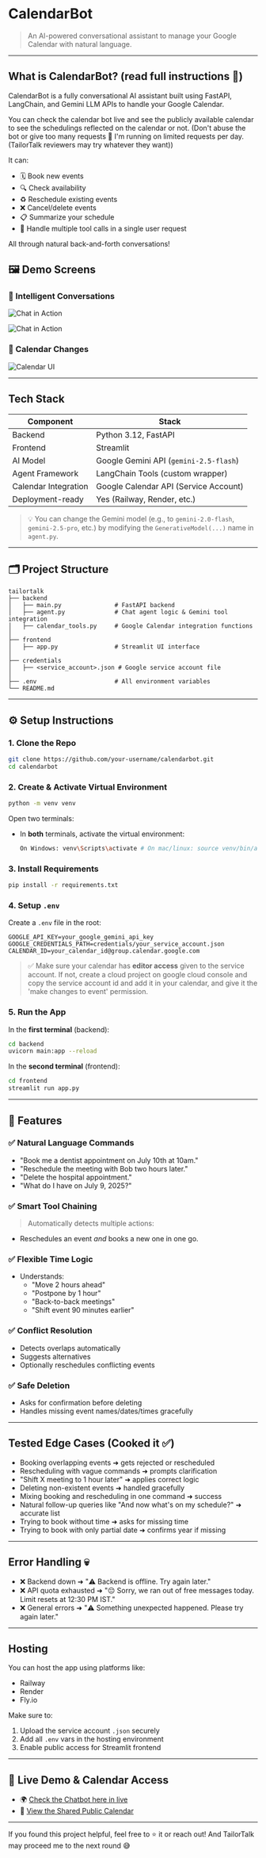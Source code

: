 # CalendarBot

> An AI-powered conversational assistant to manage your Google Calendar with natural language.

---

## What is CalendarBot? (read full instructions 🙏)
CalendarBot is a fully conversational AI assistant built using FastAPI, LangChain, and Gemini LLM APIs to handle your Google Calendar. 

You can check the calendar bot live and see the publicly available calendar to see the schedulings reflected on the calendar or not. (Don't abuse the bot or give too many requests 🙏 I'm running on limited requests per day. (TailorTalk reviewers may try whatever they want))

It can:
- 🗓️ Book new events
- 🔍 Check availability
- ♻️ Reschedule existing events
- ❌ Cancel/delete events
- 📋 Summarize your schedule
- 🧠 Handle multiple tool calls in a single user request

All through natural back-and-forth conversations!


## 🖼️ Demo Screens

### 🧠 Intelligent Conversations
![Chat in Action](screenshots/chatbot1.png)

![Chat in Action](screenshots/chatbot2.png)

### 📅 Calendar Changes
![Calendar UI](screenshots/calendar.png)

---

## Tech Stack

| Component | Stack |
|----------|--------|
| Backend  | Python 3.12, FastAPI |
| Frontend | Streamlit |
| AI Model | Google Gemini API (`gemini-2.5-flash`) |
| Agent Framework | LangChain Tools (custom wrapper) |
| Calendar Integration | Google Calendar API (Service Account) |
| Deployment-ready | Yes (Railway, Render, etc.) |

> 💡 You can change the Gemini model (e.g., to `gemini-2.0-flash`, `gemini-2.5-pro`, etc.) by modifying the `GenerativeModel(...)` name in `agent.py`.

---

## 🗂️ Project Structure
```
tailortalk
├── backend
│   ├── main.py               # FastAPI backend
│   ├── agent.py              # Chat agent logic & Gemini tool integration
│   ├── calendar_tools.py     # Google Calendar integration functions
│
├── frontend
│   ├── app.py                # Streamlit UI interface
│
├── credentials
│   ├── <service_account>.json # Google service account file
│
├── .env                      # All environment variables
└── README.md
```

---

## ⚙️ Setup Instructions

### 1. Clone the Repo
```bash
git clone https://github.com/your-username/calendarbot.git
cd calendarbot
```

### 2. Create & Activate Virtual Environment
```bash
python -m venv venv
```
Open two terminals:
- In **both** terminals, activate the virtual environment:
  ```bash
  On Windows: venv\Scripts\activate # On mac/linux: source venv/bin/activate  
  ```

### 3. Install Requirements
```bash
pip install -r requirements.txt
```

### 4. Setup `.env`
Create a `.env` file in the root:
```
GOOGLE_API_KEY=your_google_gemini_api_key
GOOGLE_CREDENTIALS_PATH=credentials/your_service_account.json
CALENDAR_ID=your_calendar_id@group.calendar.google.com
```

> ✅ Make sure your calendar has **editor access** given to the service account. If not, create a cloud project on google cloud console and copy the service account id and add it in your calendar, and give it the 'make changes to event' permission.


### 5. Run the App
In the **first terminal** (backend):
```bash
cd backend
uvicorn main:app --reload
```
In the **second terminal** (frontend):
```bash
cd frontend
streamlit run app.py
```

---

## 🚀 Features

### ✅ Natural Language Commands
- "Book me a dentist appointment on July 10th at 10am."
- "Reschedule the meeting with Bob two hours later."
- "Delete the hospital appointment."
- "What do I have on July 9, 2025?"

### ✅ Smart Tool Chaining
> Automatically detects multiple actions:
- Reschedules an event *and* books a new one in one go.

### ✅ Flexible Time Logic
- Understands:
  - "Move 2 hours ahead"
  - "Postpone by 1 hour"
  - "Back-to-back meetings"
  - "Shift event 90 minutes earlier"

### ✅ Conflict Resolution
- Detects overlaps automatically
- Suggests alternatives
- Optionally reschedules conflicting events

### ✅ Safe Deletion
- Asks for confirmation before deleting
- Handles missing event names/dates/times gracefully

---

## Tested Edge Cases (Cooked it ✅)

- Booking overlapping events ➜ gets rejected or rescheduled
- Rescheduling with vague commands ➜ prompts clarification
- "Shift X meeting to 1 hour later" ➜ applies correct logic
- Deleting non-existent events ➜ handled gracefully
- Mixing booking and rescheduling in one command ➜ success
- Natural follow-up queries like "And now what's on my schedule?" ➜ accurate list
- Trying to book without time ➜ asks for missing time
- Trying to book with only partial date ➜ confirms year if missing

---

## Error Handling 💀

- ❌ Backend down ➜ "⚠️ Backend is offline. Try again later."
- ❌ API quota exhausted ➜ "😔 Sorry, we ran out of free messages today. Limit resets at 12:30 PM IST."
- ❌ General errors ➜ "⚠️ Something unexpected happened. Please try again later."

---

##  Hosting
You can host the app using platforms like:
- Railway
- Render
- Fly.io

Make sure to:
1. Upload the service account `.json` securely
2. Add all `.env` vars in the hosting environment
3. Enable public access for Streamlit frontend

---

## 🔗 Live Demo & Calendar Access
- 🌍 [Check the Chatbot here in live](https://calendarbot-tailortalk.streamlit.app/)
- 📅 [View the Shared Public Calendar](https://calendar.google.com/calendar/u/0?cid=Njc4OGRlYTVhOWFiNTk4MWIwOGZlNjQ0YTcwNmJjMzU0NDQxMDE4ZGZhZjFjYmZhYTRlNTQzMzk3YmFhOGU5ZEBncm91cC5jYWxlbmRhci5nb29nbGUuY29t)

---


If you found this project helpful, feel free to ⭐ it or reach out!  And TailorTalk may proceed me to the next round 😅

